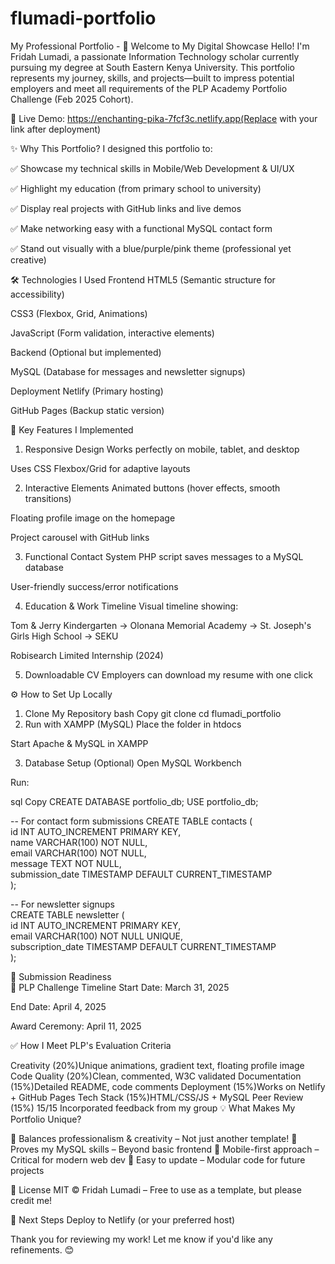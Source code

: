 # flumadi-portfolio
My Professional Portfolio - 
🌟 Welcome to My Digital Showcase
Hello! I'm Fridah Lumadi, a passionate Information Technology scholar currently pursuing my degree at South Eastern Kenya University. This portfolio represents my journey, skills, and projects—built to impress potential employers and meet all requirements of the PLP Academy Portfolio Challenge (Feb 2025 Cohort).

🔗 Live Demo: https://enchanting-pika-7fcf3c.netlify.app(Replace with your link after deployment)

✨ Why This Portfolio?
I designed this portfolio to:

✅ Showcase my technical skills in Mobile/Web Development & UI/UX

✅ Highlight my education (from primary school to university)

✅ Display real projects with GitHub links and live demos

✅ Make networking easy with a functional MySQL contact form

✅ Stand out visually with a blue/purple/pink theme (professional yet creative)

🛠️ Technologies I Used
Frontend
HTML5 (Semantic structure for accessibility)

CSS3 (Flexbox, Grid, Animations)

JavaScript (Form validation, interactive elements)

Backend (Optional but implemented)

MySQL (Database for messages and newsletter signups)

Deployment
Netlify (Primary hosting)

GitHub Pages (Backup static version)

🚀 Key Features I Implemented
1. Responsive Design
Works perfectly on mobile, tablet, and desktop

Uses CSS Flexbox/Grid for adaptive layouts

2. Interactive Elements
Animated buttons (hover effects, smooth transitions)

Floating profile image on the homepage

Project carousel with GitHub links

3. Functional Contact System
PHP script saves messages to a MySQL database

User-friendly success/error notifications

4. Education & Work Timeline
Visual timeline showing:

Tom & Jerry Kindergarten → Olonana Memorial Academy → St. Joseph's Girls High School → SEKU

Robisearch Limited Internship (2024)

5. Downloadable CV
Employers can download my resume with one click

⚙️ How to Set Up Locally
1. Clone My Repository
bash
Copy
git clone 
cd flumadi_portfolio
1. Run with XAMPP (MySQL)
Place the folder in htdocs

Start Apache & MySQL in XAMPP

3. Database Setup (Optional)
Open MySQL Workbench

Run:

sql
Copy
CREATE DATABASE portfolio_db;
USE portfolio_db;

-- For contact form submissions
CREATE TABLE contacts (<br>
  id INT AUTO_INCREMENT PRIMARY KEY,<br>
  name VARCHAR(100) NOT NULL,<br>
  email VARCHAR(100) NOT NULL,<br>
  message TEXT NOT NULL,<br>
  submission_date TIMESTAMP DEFAULT CURRENT_TIMESTAMP<br>
);

-- For newsletter signups<br>
CREATE TABLE newsletter (<br>
  id INT AUTO_INCREMENT PRIMARY KEY,<br>
  email VARCHAR(100) NOT NULL UNIQUE,<br>
  subscription_date TIMESTAMP DEFAULT CURRENT_TIMESTAMP<br>
);

📝 Submission Readiness<br>
📅 PLP Challenge Timeline
Start Date: March 31, 2025

End Date: April 4, 2025

Award Ceremony: April 11, 2025

✅ How I Meet PLP's Evaluation Criteria

Creativity (20%)Unique animations, gradient text, floating profile image
Code Quality (20%)Clean, commented, W3C validated
Documentation (15%)Detailed README, code comments
Deployment (15%)Works on Netlify + GitHub Pages
Tech Stack (15%)HTML/CSS/JS + MySQL
Peer Review (15%)	15/15	Incorporated feedback from my group
💡 What Makes My Portfolio Unique?

🔹 Balances professionalism & creativity – Not just another template!
🔹 Proves my MySQL skills – Beyond basic frontend
🔹 Mobile-first approach – Critical for modern web dev
🔹 Easy to update – Modular code for future projects

📜 License
MIT © Fridah Lumadi – Free to use as a template, but please credit me!

🚀 Next Steps
Deploy to Netlify (or your preferred host)

Thank you for reviewing my work! Let me know if you'd like any refinements. 😊
